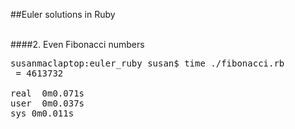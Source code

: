 ##Euler solutions in Ruby

<br>
####2. Even Fibonacci numbers

<pre>
susanmaclaptop:euler_ruby susan$ time ./fibonacci.rb
 = 4613732

real  0m0.071s
user  0m0.037s
sys 0m0.011s
</pre>
